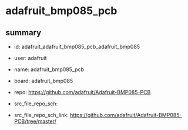 # adafruit_bmp085_pcb
 
## summary 
* id: adafruit_adafruit_bmp085_pcb_adafruit_bmp085
* user: adafruit
* name: adafruit_bmp085_pcb
* board: adafruit_bmp085
* repo: https://github.com/adafruit/Adafruit-BMP085-PCB



* src_file_repo_sch: 
* src_file_repo_sch_link: https://github.com/adafruit/Adafruit-BMP085-PCB/tree/master/






